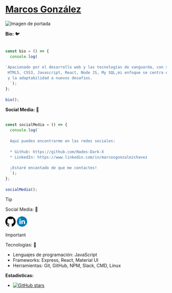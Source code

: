 # [Marcos González](https://github.com/[Hades-Dark-X]) 

![Imagen de portada](bannner.png)

**Bio:**  :bird:
````javascript 

const bio = () => {
  console.log(
    
`Apacionado por el desarrollo web y las tecnologías de vanguarda, con solido conocimiento en:
 HTML5, CSS3, Javascript, React, Node JS, My SQL,mi enfoque se centra en la resolución de problemas
 y la adaptabilidad a nuevos desafios.
  `);
};

bio();

````
**Social Media:** :wolf:

````javascript 

const socialMedia = () => {
  console.log(`
  
  Aquí puedes encontrarme en las redes sociales:

  * Github: https://github.com/Hades-Dark-X
  * LinkedIn: https://www.linkedin.com/in/marcosgonzalezchavez

  ¡Estaré encantado de que me contactes! 
  `);
};

socialMedia();

````


> [!TIP]
> Social Media: :bug:

[![GitHub](github.png)](https://github.com/Hades-Dark-X)
[![Linkedin](linkedin.png)](https://www.linkedin.com/in/marcosgonzalezchavez)


> [!IMPORTANT]
> Tecnologías: :ant:

 * Lenguajes de programación: JavaScript
  * Frameworks: Express, React, Material UI
  * Herramientas: Git, GitHub, NPM, Slack, CMD, Linux





**Estadísticas:**

* [![GitHub stars](https://img.shields.io/github/stars/[Hades-Dark-X]/[Game-Store].svg?style=social)](https://github.com/[Hades-Dark-X]/[Game-Store])



